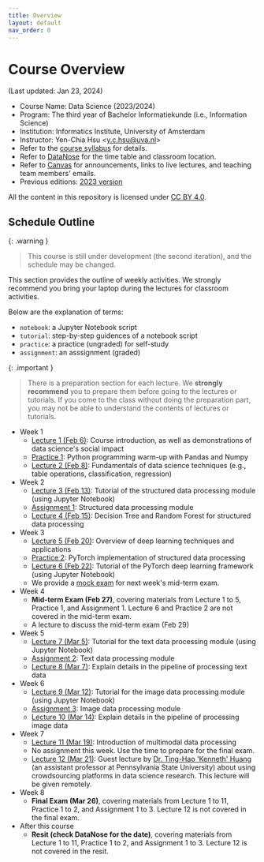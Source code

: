 ```yaml
---
title: Overview
layout: default
nav_order: 0
---
```


# Course Overview

(Last updated: Jan 23, 2024)

- Course Name: Data Science (2023/2024)
- Program: The third year of Bachelor Informatiekunde (i.e., Information Science)
- Institution: Informatics Institute, University of Amsterdam
- Instructor: Yen-Chia Hsu \<y.c.hsu@uva.nl\>
- Refer to the [course syllabus](syllabus) for details.
- Refer to [DataNose](https://datanose.nl/) for the time table and classroom location.
- Refer to [Canvas](https://canvas.uva.nl/) for announcements, links to live lectures, and teaching team members' emails.
- Previous editions: [2023 version](https://multix.io/data-science-book-uva-2023/)

All the content in this repository is licensed under [CC BY 4.0](https://creativecommons.org/licenses/by/4.0/).

## <a name="schedule"></a>Schedule Outline

{: .warning }
> This course is still under development (the second iteration), and the schedule may be changed.

This section provides the outline of weekly activities. We strongly recommend you bring your laptop during the lectures for classroom activities.

Below are the explanation of terms:
- `notebook`: a Jupyter Notebook script
- `tutorial`: step-by-step guidences of a notebook script
- `practice`: a practice (ungraded) for self-study
- `assignment`: an asssignment (graded)

{: .important }
> There is a preparation section for each lecture. We **strongly recommend** you to prepare them before going to the lectures or tutorials. If you come to the class without doing the preparation part, you may not be able to understand the contents of lectures or tutorials.

- Week 1
  - [Lecture 1 (Feb 6)](lectures/lec1): Course introduction, as well as demonstrations of data science's social impact
  - [Practice 1](_practices/python-warm-up): Python programming warm-up with Pandas and Numpy
  - [Lecture 2 (Feb 8)](lectures/lec2): Fundamentals of data science techniques (e.g., table operations, classification, regression)
- Week 2
  - [Lecture 3 (Feb 13)](lectures/lec3): Tutorial of the structured data processing module (using Jupyter Notebook)
  - [Assignment 1](assignments/assignment-structured-data): Structured data processing module
  - [Lecture 4 (Feb 15)](lectures/lec4): Decision Tree and Random Forest for structured data processing
- Week 3
  - [Lecture 5 (Feb 20)](lectures/lec5): Overview of deep learning techniques and applications
  - [Practice 2](practices/pytorch-structured-data): PyTorch implementation of structured data processing
  - [Lecture 6 (Feb 22)](lectures/lec6): Tutorial of the PyTorch deep learning framework (using Jupyter Notebook)
  - We provide a [mock exam](others/mock-exam-1) for next week's mid-term exam.
- Week 4
  - **Mid-term Exam (Feb 27)**, covering materials from Lecture 1 to 5, Practice 1, and Assignment 1. Lecture 6 and Practice 2 are not covered in the mid-term exam.
  - A lecture to discuss the mid-term exam (Feb 29)
- Week 5
  - [Lecture 7 (Mar 5)](lectures/lec7): Tutorial for the text data processing module (using Jupyter Notebook)
  - [Assignment 2](assignments/assignment-text-data): Text data processing module
  - [Lecture 8 (Mar 7)](lectures/lec8): Explain details in the pipeline of processing text data
- Week 6
  - [Lecture 9 (Mar 12)](lectures/lec9): Tutorial for the image data processing module (using Jupyter Notebook)
  - [Assignment 3](assignments/assignment-image-data): Image data processing module
  - [Lecture 10 (Mar 14)](lectures/lec10): Explain details in the pipeline of processing image data
- Week 7
  - [Lecture 11 (Mar 19)](lectures/lec11): Introduction of multimodal data processing
  - No assignment this week. Use the time to prepare for the final exam.
  - [Lecture 12 (Mar 21)](lectures/lec12): Guest lecture by [Dr. Ting-Hao 'Kenneth' Huang](https://crowd.ist.psu.edu/) (an assistant professor at Pennsylvania State University) about using crowdsourcing platforms in data science research. This lecture will be given remotely.
- Week 8
  - **Final Exam (Mar 26)**, covering materials from Lecture 1 to 11, Practice 1 to 2, and Assignment 1 to 3. Lecture 12 is not covered in the final exam.
- After this course
  - **Resit (check DataNose for the date)**, covering materials from Lecture 1 to 11, Practice 1 to 2, and Assignment 1 to 3. Lecture 12 is not covered in the resit.

